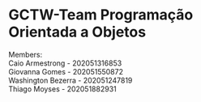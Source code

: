 # GCTW-Team Programação Orientada a Objetos
Members:<br/>
Caio Armestrong - 202051316853 <br/>
Giovanna Gomes - 202051550872 <br/>
Washington Bezerra - 202051247819 <br/>
Thiago Moyses - 202051882931 <br/>
